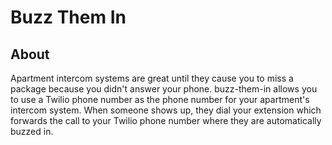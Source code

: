 # Buzz Them In

## About

Apartment intercom systems are great until they cause you to miss a package because you didn't answer your phone. buzz-them-in allows you to use a Twilio phone number as the phone number for your apartment's intercom system. When someone shows up, they dial your extension which forwards the call to your Twilio phone number where they are automatically buzzed in.
